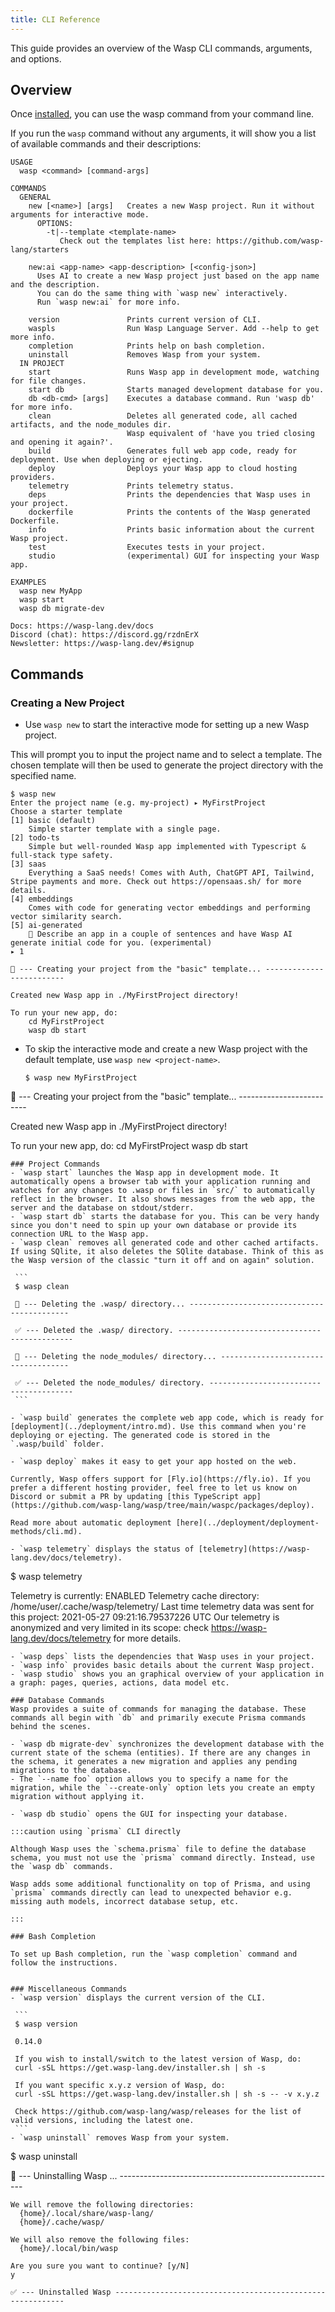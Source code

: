```yaml
---
title: CLI Reference
---
```

This guide provides an overview of the Wasp CLI commands, arguments, and options.

## Overview

Once [installed](../quick-start), you can use the wasp command from your command line.

If you run the `wasp` command without any arguments, it will show you a list of available commands and their descriptions:

```
USAGE
  wasp <command> [command-args]

COMMANDS
  GENERAL
    new [<name>] [args]   Creates a new Wasp project. Run it without arguments for interactive mode.
      OPTIONS:
        -t|--template <template-name>
           Check out the templates list here: https://github.com/wasp-lang/starters

    new:ai <app-name> <app-description> [<config-json>]
      Uses AI to create a new Wasp project just based on the app name and the description.
      You can do the same thing with `wasp new` interactively.
      Run `wasp new:ai` for more info.

    version               Prints current version of CLI.
    waspls                Run Wasp Language Server. Add --help to get more info.
    completion            Prints help on bash completion.
    uninstall             Removes Wasp from your system.
  IN PROJECT
    start                 Runs Wasp app in development mode, watching for file changes.
    start db              Starts managed development database for you.
    db <db-cmd> [args]    Executes a database command. Run 'wasp db' for more info.
    clean                 Deletes all generated code, all cached artifacts, and the node_modules dir.
                          Wasp equivalent of 'have you tried closing and opening it again?'.
    build                 Generates full web app code, ready for deployment. Use when deploying or ejecting.
    deploy                Deploys your Wasp app to cloud hosting providers.
    telemetry             Prints telemetry status.
    deps                  Prints the dependencies that Wasp uses in your project.
    dockerfile            Prints the contents of the Wasp generated Dockerfile.
    info                  Prints basic information about the current Wasp project.
    test                  Executes tests in your project.
    studio                (experimental) GUI for inspecting your Wasp app.

EXAMPLES
  wasp new MyApp
  wasp start
  wasp db migrate-dev

Docs: https://wasp-lang.dev/docs
Discord (chat): https://discord.gg/rzdnErX
Newsletter: https://wasp-lang.dev/#signup
```

## Commands

### Creating a New Project
 - Use `wasp new` to start the interactive mode for setting up a new Wasp project.
 
  This will prompt you to input the project name and to select a template. The chosen template will then be used to generate the project directory with the specified name.

  ```
  $ wasp new
  Enter the project name (e.g. my-project) ▸ MyFirstProject
  Choose a starter template
  [1] basic (default)
      Simple starter template with a single page.
  [2] todo-ts
      Simple but well-rounded Wasp app implemented with Typescript & full-stack type safety.
  [3] saas
      Everything a SaaS needs! Comes with Auth, ChatGPT API, Tailwind, Stripe payments and more. Check out https://opensaas.sh/ for more details.
  [4] embeddings
      Comes with code for generating vector embeddings and performing vector similarity search.
  [5] ai-generated
      🤖 Describe an app in a couple of sentences and have Wasp AI generate initial code for you. (experimental)
  ▸ 1

  🐝 --- Creating your project from the "basic" template... -------------------------

  Created new Wasp app in ./MyFirstProject directory!

  To run your new app, do:
      cd MyFirstProject
      wasp db start
  ```
 - To skip the interactive mode and create a new Wasp project with the default template, use `wasp new <project-name>`.

   ```
   $ wasp new MyFirstProject
  🐝 --- Creating your project from the "basic" template... -------------------------

  Created new Wasp app in ./MyFirstProject directory!

  To run your new app, do:
      cd MyFirstProject
      wasp db start
   ```
### Project Commands
 - `wasp start` launches the Wasp app in development mode. It automatically opens a browser tab with your application running and watches for any changes to .wasp or files in `src/` to automatically reflect in the browser. It also shows messages from the web app, the server and the database on stdout/stderr.
 - `wasp start db` starts the database for you. This can be very handy since you don't need to spin up your own database or provide its connection URL to the Wasp app.
 - `wasp clean` removes all generated code and other cached artifacts. If using SQlite, it also deletes the SQlite database. Think of this as the Wasp version of the classic "turn it off and on again" solution.

    ```
    $ wasp clean

    🐝 --- Deleting the .wasp/ directory... -------------------------------------------

    ✅ --- Deleted the .wasp/ directory. ----------------------------------------------

    🐝 --- Deleting the node_modules/ directory... ------------------------------------

    ✅ --- Deleted the node_modules/ directory. ---------------------------------------
    ```

 - `wasp build` generates the complete web app code, which is ready for [deployment](../deployment/intro.md). Use this command when you're deploying or ejecting. The generated code is stored in the `.wasp/build` folder.

 - `wasp deploy` makes it easy to get your app hosted on the web.
 
  Currently, Wasp offers support for [Fly.io](https://fly.io). If you prefer a different hosting provider, feel free to let us know on Discord or submit a PR by updating [this TypeScript app](https://github.com/wasp-lang/wasp/tree/main/waspc/packages/deploy).
  
  Read more about automatic deployment [here](../deployment/deployment-methods/cli.md).

 - `wasp telemetry` displays the status of [telemetry](https://wasp-lang.dev/docs/telemetry).

   ```
   $ wasp telemetry

   Telemetry is currently: ENABLED
   Telemetry cache directory: /home/user/.cache/wasp/telemetry/
   Last time telemetry data was sent for this project: 2021-05-27 09:21:16.79537226 UTC
   Our telemetry is anonymized and very limited in its scope: check https://wasp-lang.dev/docs/telemetry for more details.

   ```
 - `wasp deps` lists the dependencies that Wasp uses in your project.
 - `wasp info` provides basic details about the current Wasp project.
 - `wasp studio` shows you an graphical overview of your application in a graph: pages, queries, actions, data model etc.

### Database Commands
Wasp provides a suite of commands for managing the database. These commands all begin with `db` and primarily execute Prisma commands behind the scenes.

 - `wasp db migrate-dev` synchronizes the development database with the current state of the schema (entities). If there are any changes in the schema, it generates a new migration and applies any pending migrations to the database.
   - The `--name foo` option allows you to specify a name for the migration, while the `--create-only` option lets you create an empty migration without applying it.

 - `wasp db studio` opens the GUI for inspecting your database.

:::caution using `prisma` CLI directly

Although Wasp uses the `schema.prisma` file to define the database schema, you must not use the `prisma` command directly. Instead, use the `wasp db` commands.

Wasp adds some additional functionality on top of Prisma, and using `prisma` commands directly can lead to unexpected behavior e.g. missing auth models, incorrect database setup, etc.

:::

### Bash Completion

To set up Bash completion, run the `wasp completion` command and follow the instructions.


### Miscellaneous Commands 
 - `wasp version` displays the current version of the CLI.

    ```
    $ wasp version

    0.14.0

    If you wish to install/switch to the latest version of Wasp, do:
    curl -sSL https://get.wasp-lang.dev/installer.sh | sh -s

    If you want specific x.y.z version of Wasp, do:
    curl -sSL https://get.wasp-lang.dev/installer.sh | sh -s -- -v x.y.z

    Check https://github.com/wasp-lang/wasp/releases for the list of valid versions, including the latest one.
    ```
 - `wasp uninstall` removes Wasp from your system.

   ```
   $ wasp uninstall

   🐝 --- Uninstalling Wasp ... ------------------------------------------------------

    We will remove the following directories:
      {home}/.local/share/wasp-lang/
      {home}/.cache/wasp/

    We will also remove the following files:
      {home}/.local/bin/wasp

    Are you sure you want to continue? [y/N]
    y

    ✅ --- Uninstalled Wasp -----------------------------------------------------------
   ```
